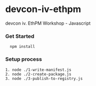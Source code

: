 # devcon-iv-ethpm
devcon iv. EthPM Workshop - Javascript

### Get Started

```
  npm install
```

### Setup process

```
1. node ./1-write-manifest.js
2. node ./2-create-package.js
3. node ./3-publish-to-registry.js
```
